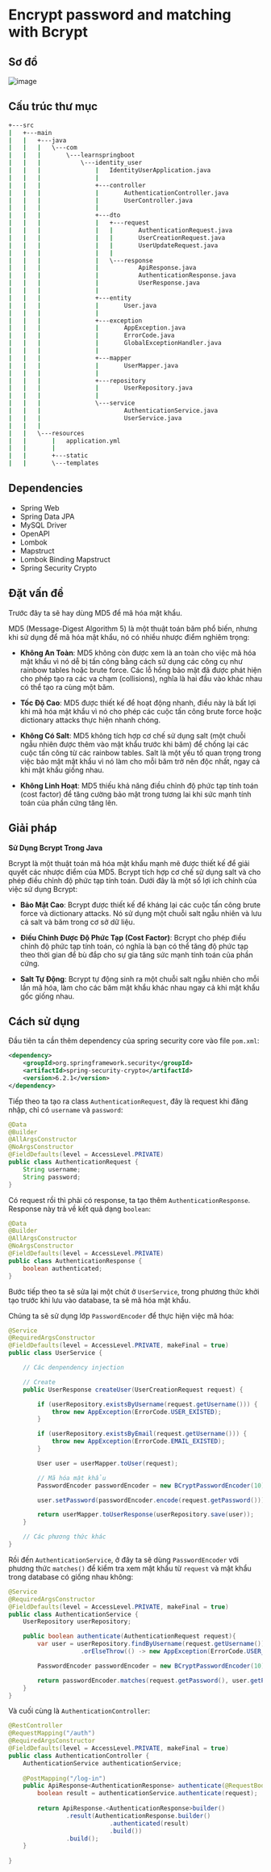 # Encrypt password and matching with Bcrypt

## Sơ đồ
![image](./encrypt-password-with-bcrypt.jpg)

## Cấu trúc thư mục

```bash
+---src
|   +---main
|   |   +---java
|   |   |   \---com
|   |   |       \---learnspringboot
|   |   |           \---identity_user
|   |   |               |   IdentityUserApplication.java
|   |   |               |
|   |   |               +---controller
|   |   |               |       AuthenticationController.java
|   |   |               |       UserController.java
|   |   |               |
|   |   |               +---dto
|   |   |               |   +---request
|   |   |               |   |       AuthenticationRequest.java
|   |   |               |   |       UserCreationRequest.java
|   |   |               |   |       UserUpdateRequest.java
|   |   |               |   |
|   |   |               |   \---response
|   |   |               |           ApiResponse.java
|   |   |               |           AuthenticationResponse.java
|   |   |               |           UserResponse.java
|   |   |               |
|   |   |               +---entity
|   |   |               |       User.java
|   |   |               |
|   |   |               +---exception
|   |   |               |       AppException.java
|   |   |               |       ErrorCode.java
|   |   |               |       GlobalExceptionHandler.java
|   |   |               |
|   |   |               +---mapper
|   |   |               |       UserMapper.java
|   |   |               |
|   |   |               +---repository
|   |   |               |       UserRepository.java
|   |   |               |
|   |   |               \---service
|   |   |                       AuthenticationService.java
|   |   |                       UserService.java
|   |   |
|   |   \---resources
|   |       |   application.yml
|   |       |
|   |       +---static
|   |       \---templates
```

## Dependencies

* Spring Web
* Spring Data JPA
* MySQL Driver
* OpenAPI
* Lombok
* Mapstruct
* Lombok Binding Mapstruct
* Spring Security Crypto

## Đặt vấn đề

Trước đây ta sẽ hay dùng MD5 để mã hóa mật khẩu.

MD5 (Message-Digest Algorithm 5) là một thuật toán băm phổ biến, nhưng khi sử dụng để mã hóa mật khẩu, nó có nhiều nhược điểm nghiêm trọng:

* **Không An Toàn**: MD5 không còn được xem là an toàn cho việc mã hóa mật khẩu vì nó dễ bị tấn công bằng cách sử dụng các công cụ như rainbow tables hoặc brute force. Các lỗ hổng bảo mật đã được phát hiện cho phép tạo ra các va chạm (collisions), nghĩa là hai đầu vào khác nhau có thể tạo ra cùng một băm.

* **Tốc Độ Cao**: MD5 được thiết kế để hoạt động nhanh, điều này là bất lợi khi mã hóa mật khẩu vì nó cho phép các cuộc tấn công brute force hoặc dictionary attacks thực hiện nhanh chóng.

* **Không Có Salt**: MD5 không tích hợp cơ chế sử dụng salt (một chuỗi ngẫu nhiên được thêm vào mật khẩu trước khi băm) để chống lại các cuộc tấn công từ các rainbow tables. Salt là một yếu tố quan trọng trong việc bảo mật mật khẩu vì nó làm cho mỗi băm trở nên độc nhất, ngay cả khi mật khẩu giống nhau.

* **Không Linh Hoạt**: MD5 thiếu khả năng điều chỉnh độ phức tạp tính toán (cost factor) để tăng cường bảo mật trong tương lai khi sức mạnh tính toán của phần cứng tăng lên.

## Giải pháp

**Sử Dụng Bcrypt Trong Java**

Bcrypt là một thuật toán mã hóa mật khẩu mạnh mẽ được thiết kế để giải quyết các nhược điểm của MD5. Bcrypt tích hợp cơ chế sử dụng salt và cho phép điều chỉnh độ phức tạp tính toán. Dưới đây là một số lợi ích chính của việc sử dụng Bcrypt:

* **Bảo Mật Cao**: Bcrypt được thiết kế để kháng lại các cuộc tấn công brute force và dictionary attacks. Nó sử dụng một chuỗi salt ngẫu nhiên và lưu cả salt và băm trong cơ sở dữ liệu.

* **Điều Chỉnh Được Độ Phức Tạp (Cost Factor)**: Bcrypt cho phép điều chỉnh độ phức tạp tính toán, có nghĩa là bạn có thể tăng độ phức tạp theo thời gian để bù đắp cho sự gia tăng sức mạnh tính toán của phần cứng.

* **Salt Tự Động**: Bcrypt tự động sinh ra một chuỗi salt ngẫu nhiên cho mỗi lần mã hóa, làm cho các băm mật khẩu khác nhau ngay cả khi mật khẩu gốc giống nhau.

## Cách sử dụng

Đầu tiên ta cần thêm dependency của spring security core vào file `pom.xml`:

```xml
<dependency>
    <groupId>org.springframework.security</groupId>
    <artifactId>spring-security-crypto</artifactId>
    <version>6.2.1</version>
</dependency>
```

Tiếp theo ta tạo ra class `AuthenticationRequest`, đây là request khi đăng nhập, chỉ có `username` và `password`:

```java
@Data
@Builder
@AllArgsConstructor
@NoArgsConstructor
@FieldDefaults(level = AccessLevel.PRIVATE)
public class AuthenticationRequest {
    String username;
    String password;
}
```

Có request rồi thì phải có response, ta tạo thêm `AuthenticationResponse`. Response này trả về kết quả dạng `boolean`:

```java
@Data
@Builder
@AllArgsConstructor
@NoArgsConstructor
@FieldDefaults(level = AccessLevel.PRIVATE)
public class AuthenticationResponse {
    boolean authenticated;
}
```

Bước tiếp theo ta sẽ sửa lại một chút ở `UserService`, trong phương thức khởi tạo trước khi lưu vào database, ta sẽ mã hóa mật khẩu.

Chúng ta sẽ sử dụng lớp `PasswordEncoder` để thực hiện việc mã hóa:

```java
@Service
@RequiredArgsConstructor
@FieldDefaults(level = AccessLevel.PRIVATE, makeFinal = true)
public class UserService {

    // Các denpendency injection

    // Create
    public UserResponse createUser(UserCreationRequest request) {

        if (userRepository.existsByUsername(request.getUsername())) {
            throw new AppException(ErrorCode.USER_EXISTED);
        }

        if (userRepository.existsByEmail(request.getUsername())) {
            throw new AppException(ErrorCode.EMAIL_EXISTED);
        }

        User user = userMapper.toUser(request);

        // Mã hóa mật khẩu
        PasswordEncoder passwordEncoder = new BCryptPasswordEncoder(10);

        user.setPassword(passwordEncoder.encode(request.getPassword()));

        return userMapper.toUserResponse(userRepository.save(user));
    }

    // Các phương thức khác
}
```

Rồi đến `AuthenticationService`, ở đây ta sẽ dùng `PasswordEncoder` với phương thức `matches()` để kiểm tra xem mật khẩu từ `request` và mật khẩu trong database có giống nhau không:

```java
@Service
@RequiredArgsConstructor
@FieldDefaults(level = AccessLevel.PRIVATE, makeFinal = true)
public class AuthenticationService {
    UserRepository userRepository;

    public boolean authenticate(AuthenticationRequest request){
        var user = userRepository.findByUsername(request.getUsername())
                    .orElseThrow(() -> new AppException(ErrorCode.USER_NOT_FOUND));

        PasswordEncoder passwordEncoder = new BCryptPasswordEncoder(10);

        return passwordEncoder.matches(request.getPassword(), user.getPassword());
    }
}
```

Và cuối cùng là `AuthenticationController`:

```java
@RestController
@RequestMapping("/auth")
@RequiredArgsConstructor
@FieldDefaults(level = AccessLevel.PRIVATE, makeFinal = true)
public class AuthenticationController {
    AuthenticationService authenticationService;
    
    @PostMapping("/log-in")
    public ApiResponse<AuthenticationResponse> authenticate(@RequestBody AuthenticationRequest request) {
        boolean result = authenticationService.authenticate(request);
    
        return ApiResponse.<AuthenticationResponse>builder()
                .result(AuthenticationResponse.builder()
                            .authenticated(result)
                            .build())
                .build();
    }
    
}
```